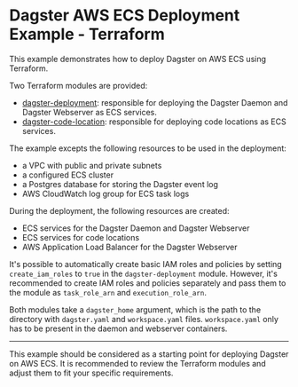 # Dagster AWS ECS Deployment Example - Terraform

This example demonstrates how to deploy Dagster on AWS ECS using Terraform.

Two Terraform modules are provided:
- [dagster-deployment](./dagster-deployment): responsible for deploying the Dagster Daemon and Dagster Webserver as ECS services.
- [dagster-code-location](./dagster-code-location): responsible for deploying code locations as ECS services.

The example excepts the following resources to be used in the deployment:
- a VPC with public and private subnets
- a configured ECS cluster
- a Postgres database for storing the Dagster event log
- AWS CloudWatch log group for ECS task logs

During the deployment, the following resources are created:
- ECS services for the Dagster Daemon and Dagster Webserver
- ECS services for code locations
- AWS Application Load Balancer for the Dagster Webserver

It's possible to automatically create basic IAM roles and policies by setting `create_iam_roles` to `true` in the `dagster-deployment` module. However, it's recommended to create IAM roles and policies separately and pass them to the module as `task_role_arn` and `execution_role_arn`.

Both modules take a `dagster_home` argument, which is the path to the directory with `dagster.yaml` and `workspace.yaml` files. `workspace.yaml` only has to be present in the daemon and webserver containers.

---

This example should be considered as a starting point for deploying Dagster on AWS ECS. It is recommended to review the Terraform modules and adjust them to fit your specific requirements.
